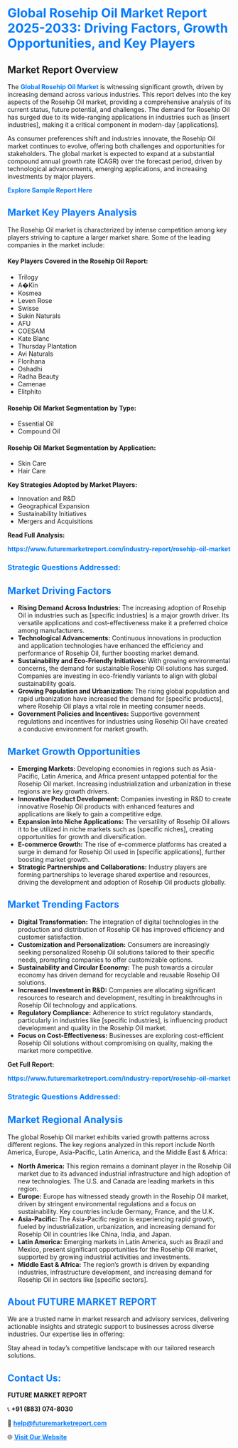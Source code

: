 <h1 style="color: #007BFF;">Global Rosehip Oil Market Report 2025-2033: Driving Factors, Growth Opportunities, and Key Players</h1>

<section id="overview">
<h2>Market Report Overview</h2>
<p>The <a href="https://www.futuremarketreport.com/industry-report/rosehip-oil-market" style="color: #007BFF; text-decoration: none;"><strong>Global Rosehip Oil Market</strong></a> is witnessing significant growth, driven by increasing demand across various industries. This report delves into the key aspects of the Rosehip Oil market, providing a comprehensive analysis of its current status, future potential, and challenges. The demand for Rosehip Oil has surged due to its wide-ranging applications in industries such as [insert industries], making it a critical component in modern-day [applications].</p>
<p>As consumer preferences shift and industries innovate, the Rosehip Oil market continues to evolve, offering both challenges and opportunities for stakeholders. The global market is expected to expand at a substantial compound annual growth rate (CAGR) over the forecast period, driven by technological advancements, emerging applications, and increasing investments by major players.</p>
</section>

<section id="overview">
<p><a href="https://www.futuremarketreport.com/request-sample/reportId=26881" style="color: #007BFF; text-decoration: none;"><strong>Explore Sample Report Here</strong></a></p>
</section>

<section id="key-players">
<h2 style="color: #007BFF;">Market Key Players Analysis</h2>
<p>The Rosehip Oil market is characterized by intense competition among key players striving to capture a larger market share. Some of the leading companies in the market include:</p>
<h4>Key Players Covered in the Rosehip Oil Report:</h4>
<ul><li>Trilogy</li><li>A�Kin</li><li>Kosmea</li><li>Leven Rose</li><li>Swisse</li><li>Sukin Naturals</li><li>AFU</li><li>COESAM</li><li>Kate Blanc</li><li>Thursday Plantation</li><li>Avi Naturals</li><li>Florihana</li><li>Oshadhi</li><li>Radha Beauty</li><li>Camenae</li><li>Elitphito</li></ul>
<h4>Rosehip Oil Market Segmentation by Type:</h4>
<ul><li>Essential Oil</li><li>Compound Oil</li></ul>

<h4>Rosehip Oil Market Segmentation by Application:</h4>
<ul><li>Skin Care</li><li>Hair Care</li></ul>
<p><strong>Key Strategies Adopted by Market Players:</strong></p>
<ul>
<li>Innovation and R&D</li>
<li>Geographical Expansion</li>
<li>Sustainability Initiatives</li>
<li>Mergers and Acquisitions</li>
</ul>
</section>

<section>
<p><strong>Read Full Analysis: </strong></p><a href="https://www.futuremarketreport.com/industry-report/rosehip-oil-market" style="color: #007BFF; text-decoration: none;"><strong>https://www.futuremarketreport.com/industry-report/rosehip-oil-market</strong></a>
<h3 style="color: #007BFF;">Strategic Questions Addressed:</h3>
</section>

<section id="driving-factors">
<h2 style="color: #007BFF;">Market Driving Factors</h2>
<ul>
<li><strong>Rising Demand Across Industries:</strong> The increasing adoption of Rosehip Oil in industries such as [specific industries] is a major growth driver. Its versatile applications and cost-effectiveness make it a preferred choice among manufacturers.</li>
<li><strong>Technological Advancements:</strong> Continuous innovations in production and application technologies have enhanced the efficiency and performance of Rosehip Oil, further boosting market demand.</li>
<li><strong>Sustainability and Eco-Friendly Initiatives:</strong> With growing environmental concerns, the demand for sustainable Rosehip Oil solutions has surged. Companies are investing in eco-friendly variants to align with global sustainability goals.</li>
<li><strong>Growing Population and Urbanization:</strong> The rising global population and rapid urbanization have increased the demand for [specific products], where Rosehip Oil plays a vital role in meeting consumer needs.</li>
<li><strong>Government Policies and Incentives:</strong> Supportive government regulations and incentives for industries using Rosehip Oil have created a conducive environment for market growth.</li>
</ul>
</section>

<section id="growth-opportunities">
<h2 style="color: #007BFF;">Market Growth Opportunities</h2>
<ul>
<li><strong>Emerging Markets:</strong> Developing economies in regions such as Asia-Pacific, Latin America, and Africa present untapped potential for the Rosehip Oil market. Increasing industrialization and urbanization in these regions are key growth drivers.</li>
<li><strong>Innovative Product Development:</strong> Companies investing in R&D to create innovative Rosehip Oil products with enhanced features and applications are likely to gain a competitive edge.</li>
<li><strong>Expansion into Niche Applications:</strong> The versatility of Rosehip Oil allows it to be utilized in niche markets such as [specific niches], creating opportunities for growth and diversification.</li>
<li><strong>E-commerce Growth:</strong> The rise of e-commerce platforms has created a surge in demand for Rosehip Oil used in [specific applications], further boosting market growth.</li>
<li><strong>Strategic Partnerships and Collaborations:</strong> Industry players are forming partnerships to leverage shared expertise and resources, driving the development and adoption of Rosehip Oil products globally.</li>
</ul>
</section>

<section id="trending-factors">
<h2 style="color: #007BFF;">Market Trending Factors</h2>
<ul>
<li><strong>Digital Transformation:</strong> The integration of digital technologies in the production and distribution of Rosehip Oil has improved efficiency and customer satisfaction.</li>
<li><strong>Customization and Personalization:</strong> Consumers are increasingly seeking personalized Rosehip Oil solutions tailored to their specific needs, prompting companies to offer customizable options.</li>
<li><strong>Sustainability and Circular Economy:</strong> The push towards a circular economy has driven demand for recyclable and reusable Rosehip Oil solutions.</li>
<li><strong>Increased Investment in R&D:</strong> Companies are allocating significant resources to research and development, resulting in breakthroughs in Rosehip Oil technology and applications.</li>
<li><strong>Regulatory Compliance:</strong> Adherence to strict regulatory standards, particularly in industries like [specific industries], is influencing product development and quality in the Rosehip Oil market.</li>
<li><strong>Focus on Cost-Effectiveness:</strong> Businesses are exploring cost-efficient Rosehip Oil solutions without compromising on quality, making the market more competitive.</li>
</ul>
</section>

<section>
<p><strong>Get Full Report: </strong></p><a href="https://www.futuremarketreport.com/industry-report/rosehip-oil-market" style="color: #007BFF; text-decoration: none;"><strong>https://www.futuremarketreport.com/industry-report/rosehip-oil-market</strong></a>
<h3 style="color: #007BFF;">Strategic Questions Addressed:</h3>
</section>


<section id="regional-analysis">
<h2 style="color: #007BFF;">Market Regional Analysis</h2>
<p>The global Rosehip Oil market exhibits varied growth patterns across different regions. The key regions analyzed in this report include North America, Europe, Asia-Pacific, Latin America, and the Middle East & Africa:</p>
<ul>
<li><strong>North America:</strong> This region remains a dominant player in the Rosehip Oil market due to its advanced industrial infrastructure and high adoption of new technologies. The U.S. and Canada are leading markets in this region.</li>
<li><strong>Europe:</strong> Europe has witnessed steady growth in the Rosehip Oil market, driven by stringent environmental regulations and a focus on sustainability. Key countries include Germany, France, and the U.K.</li>
<li><strong>Asia-Pacific:</strong> The Asia-Pacific region is experiencing rapid growth, fueled by industrialization, urbanization, and increasing demand for Rosehip Oil in countries like China, India, and Japan.</li>
<li><strong>Latin America:</strong> Emerging markets in Latin America, such as Brazil and Mexico, present significant opportunities for the Rosehip Oil market, supported by growing industrial activities and investments.</li>
<li><strong>Middle East & Africa:</strong> The region’s growth is driven by expanding industries, infrastructure development, and increasing demand for Rosehip Oil in sectors like [specific sectors].</li>
</ul>
</section>

<footer>
<h2 style="color: #007BFF;">About FUTURE MARKET REPORT</h2>
<p>We are a trusted name in market research and advisory services, delivering actionable insights and strategic support to businesses across diverse industries. Our expertise lies in offering:</p>

<p>Stay ahead in today’s competitive landscape with our tailored research solutions.</p>

<h2 style="color: #007BFF;">Contact Us:</h2>
<p><strong>FUTURE MARKET REPORT</strong></p>
<p>📞 <strong>+91 (883) 074-8030</strong></p>
<p>📧 <strong><a href="mailto:help@futuremarketreport.com" style="color: #007BFF;">help@futuremarketreport.com</a></strong></p>
<p>🌐 <strong><a href="https://www.futuremarketreport.com/" style="color: #007BFF;">Visit Our Website</a></strong></p>
</footer>